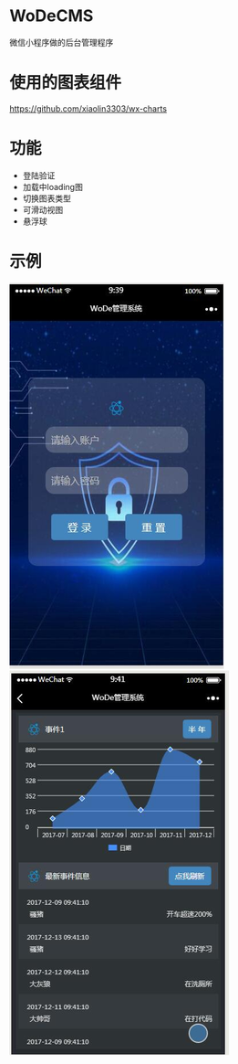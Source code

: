 # WoDeCMS

微信小程序做的后台管理程序

# 使用的图表组件
https://github.com/xiaolin3303/wx-charts

# 功能
* 登陆验证
* 加载中loading图
* 切换图表类型
* 可滑动视图
* 悬浮球

# 示例
![登陆页](https://github.com/Zhao-666/WoDeCMS/raw/master/Example/login.jpg)
![首页报表](https://github.com/Zhao-666/WoDeCMS/raw/master/Example/index.jpg)
